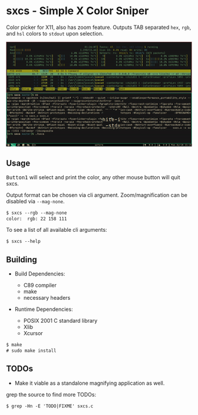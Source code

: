 # sxcs - Simple X Color Sniper

Color picker for X11, also has zoom feature. Outputs TAB separated `hex`,
`rgb`, and `hsl` colors to `stdout` upon selection.

![preview.gif](preview.gif)

<!-- TODO: document custom filters -->
## Usage

<kbd>Button1</kbd> will select and print the color,
any other mouse button will quit sxcs.

Output format can be chosen via cli argument.
Zoom/magnification can be disabled via `--mag-none`.

```console
$ sxcs --rgb --mag-none
color:  rgb: 22 158 111
```

To see a list of all available cli arguments:

```console
$ sxcs --help
```

## Building

- Build Dependencies:
  * C89 compiler
  * make
  * necessary headers

- Runtime Dependencies:
  * POSIX 2001 C standard library
  * Xlib
  * Xcursor

```console
$ make
# sudo make install
```

## TODOs

* Make it viable as a standalone magnifying application as well.

grep the source to find more TODOs:

```console
$ grep -Hn -E 'TODO|FIXME' sxcs.c
```

